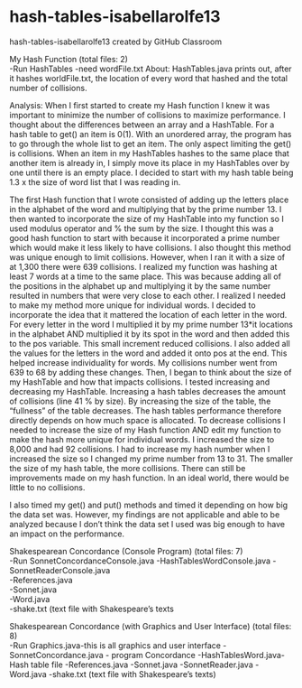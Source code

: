 # hash-tables-isabellarolfe13
hash-tables-isabellarolfe13 created by GitHub Classroom

My Hash Function (total files: 2)	
        -Run HashTables
        -need wordFile.txt
About: HashTables.java prints out, after it hashes worldFile.txt, the location of every word that hashed and the total number of collisions.

Analysis: When I first started to create my Hash function I knew it was important to minimize the number of collisions to maximize performance. I thought about the differences between an array and a HashTable. For a hash table to get() an item is 0(1). With an unordered array, the program has to go through the whole list to get an item. The only aspect limiting the get() is collisions. When an item in my HashTables hashes to the same place that another item is already in, I simply move its place in my HashTables over by one until there is an empty place. I decided to start with my hash table being 1.3 x the size of word list that I was reading in. 

The first Hash function that I wrote consisted of adding up the letters place in the alphabet of the word and multiplying that by the prime number 13. I then wanted to incorporate the size of my HashTable into my function so I used modulus operator and % the sum by the size.  I thought this was a good hash function to start with because it incorporated a prime number which would make it less likely to have collisions. I also thought this method was unique enough to limit collisions. However, when I ran it with a size of at 1,300 there were 639 collisions. I realized my function was hashing at least 7 words at a time to the same place. This was because adding all of the positions in the alphabet up and multiplying it by the same number resulted in numbers that were very close to each other. I realized I needed to make my method more unique for individual words. I decided to incorporate the idea that it mattered the location of each letter in the word. For every letter in the word I multiplied it by my prime number 13*it locations in the alphabet AND multiplied it by its spot in the word and then added this to the pos variable. This small increment reduced collisions. I also added all the values for the letters in the word and added it onto pos at the end. This helped increase individuality for words. My collisions number went from 639 to 68 by adding these changes. Then, I began to think about the size of my HashTable and how that impacts collisions. I tested increasing and decreasing my HashTable. Increasing a hash tables decreases the amount of collisions (line 41 % by size). By increasing the size of the table, the “fullness” of the table decreases. The hash tables performance therefore directly depends on how much space is allocated. To decrease collisions I needed to increase the size of my Hash function AND edit my function to make the hash more unique for individual words. I increased the size to 8,000 and had 92 collisions. I had to increase my hash number when I increased the size so I changed my prime number from 13 to 31. The smaller the size of my hash table, the more collisions. There can still be improvements made on my hash function. In an ideal world, there would be little to no collisions. 

I also timed my get() and put() methods and timed it depending on how big the data set was. However, my findings are not applicable and able to be analyzed because I don’t think the data set I used was big enough to have an impact on the performance.

Shakespearean Concordance (Console Program) (total files: 7)	
        -Run SonnetConcordanceConsole.java
        -HashTablesWordConsole.java	
        -SonnetReaderConsole.java	
        -References.java	
        -Sonnet.java	
        -Word.java	
        -shake.txt (text file with Shakespeare’s texts
       
Shakespearean Concordance (with Graphics and User Interface) (total files: 8)	
        -Run Graphics.java-this is all graphics and user interface
        -SonnetConcordance.java - program Concordance
        -HashTablesWord.java-Hash table file
        -References.java
        -Sonnet.java
        -SonnetReader.java
        -Word.java
        -shake.txt (text file with Shakespeare’s texts)
